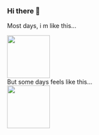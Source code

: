 ### Hi there 👋  

<!--
**sashapoulain/SashaPoulain** is a ✨ _special_ ✨ repository because its `README.md` (this file) appears on your GitHub profile.

Here are some ideas to get you started:

- 🔭 I’m currently working on ...
- 🌱 I’m currently learning ...
- 👯 I’m looking to collaborate on ...
- 🤔 I’m looking for help with ...
- 💬 Ask me about ...
- 📫 How to reach me: ...
- 😄 Pronouns: ...
- ⚡ Fun fact: ...
-->
Most days, i m like this...
<div id="header1">
  <img src="https://media.giphy.com/media/PMp40oEvNfKve/giphy.gif" width="100"/>
</div>
But some days feels like this...
<div id="header2">
  <img src="https://media.giphy.com/media/nguAwtOo4nxAY/giphy.gif" width="100"/>
</div>

